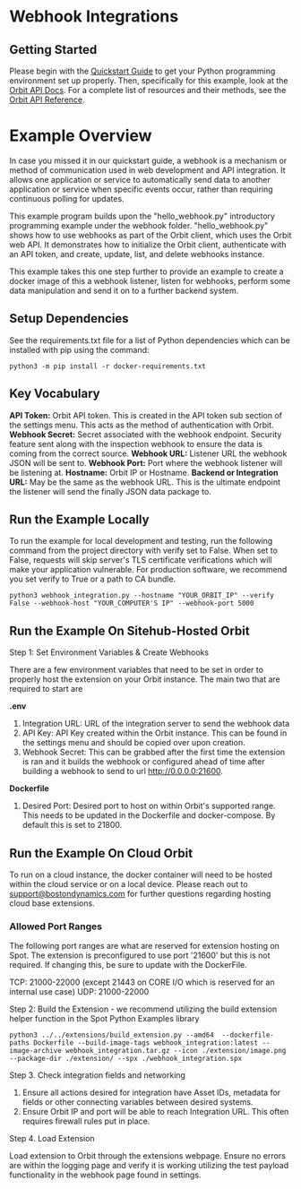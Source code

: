 <!--
Copyright (c) 2023 Boston Dynamics, Inc.  All rights reserved.

Downloading, reproducing, distributing or otherwise using the SDK Software
is subject to the terms and conditions of the Boston Dynamics Software
Development Kit License (20191101-BDSDK-SL).
-->

# Webhook Integrations

## Getting Started

Please begin with the [Quickstart Guide](../../../../docs/python/quickstart.md) to get your Python programming environment set up properly. Then, specifically for this example, look at the [Orbit API Docs](../../../../docs/concepts/orbit/about_orbit.md). For a complete list of resources and their methods, see the <a href="../../../../docs/orbit/docs.html">Orbit API Reference</a>.

# Example Overview

In case you missed it in our quickstart guide, a webhook is a mechanism or method of communication used in web development and API integration. It allows one application or service to automatically send data to another application or service when specific events occur, rather than requiring continuous polling for updates.

This example program builds upon the "hello_webhook.py" introductory programming example under the webhook folder.
"hello_webhook.py" shows how to use webhooks as part of the Orbit client, which uses the Orbit web API. It demonstrates how to initialize the Orbit client, authenticate with an API token, and create, update, list, and delete webhooks instance.

This example takes this one step further to provide an example to create a docker image of this a webhook listener, listen for webhooks, perform some data manipulation and send it on to a further backend system.

## Setup Dependencies

See the requirements.txt file for a list of Python dependencies which can be installed with pip using the command:

```
python3 -m pip install -r docker-requirements.txt

```

## Key Vocabulary

**API Token:** Orbit API token. This is created in the API token sub section of the settings menu. This acts as the method of authentication with Orbit.
**Webhook Secret:** Secret associated with the webhook endpoint. Security feature sent along with the inspection webhook to ensure the data is coming from the correct source.
**Webhook URL:** Listener URL the webhook JSON will be sent to.
**Webhook Port:** Port where the webhook listener will be listening at.
**Hostname:** Orbit IP or Hostname.
**Backend or Integration URL:** May be the same as the webhook URL. This is the ultimate endpoint the listener will send the finally JSON data package to.

## Run the Example Locally

To run the example for local development and testing, run the following command from the project directory with verify set to False. When set to False, requests will skip server's TLS certificate verifications which will make your application vulnerable. For production software, we recommend you set verify to True or a path to CA bundle.

```
python3 webhook_integration.py --hostname "YOUR_ORBIT_IP" --verify False --webhook-host "YOUR_COMPUTER'S IP" --webhook-port 5000
```

## Run the Example On Sitehub-Hosted Orbit

Step 1: Set Environment Variables & Create Webhooks

There are a few environment variables that need to be set in order to properly host the extension on your Orbit instance. The main two that are required to start are

**.env**

1. Integration URL: URL of the integration server to send the webhook data
2. API Key: API Key created within the Orbit instance. This can be found in the settings menu and should be copied over upon creation.
3. Webhook Secret: This can be grabbed after the first time the extension is ran and it builds the webhook or configured ahead of time after building a webhook to send to url http://0.0.0.0:21600.

**Dockerfile**

1. Desired Port: Desired port to host on within Orbit's supported range. This needs to be updated in the Dockerfile and docker-compose. By default this is set to 21800.

## Run the Example On Cloud Orbit

To run on a cloud instance, the docker container will need to be hosted within the cloud service or on a local device. Please reach out to support@bostondynamics.com for further questions regarding hosting cloud base extensions.

### Allowed Port Ranges

The following port ranges are what are reserved for extension hosting on Spot. The extension is preconfigured to use port '21600' but this is not required. If changing this, be sure to update with the DockerFile.

TCP: 21000-22000 (except 21443 on CORE I/O which is reserved for an internal use case)
UDP: 21000-22000

Step 2: Build the Extension - we recommend utilizing the build extension helper function in the Spot Python Examples library

```
python3 ../../extensions/build_extension.py --amd64  --dockerfile-paths Dockerfile --build-image-tags webhook_integration:latest --image-archive webhook_integration.tar.gz --icon ./extension/image.png --package-dir ./extension/ --spx ./webhook_integration.spx
```

Step 3. Check integration fields and networking

1. Ensure all actions desired for integration have Asset IDs, metadata for fields or other connecting variables between desired systems.
2. Ensure Orbit IP and port will be able to reach Integration URL. This often requires firewall rules put in place.

Step 4. Load Extension

Load extension to Orbit through the extensions webpage. Ensure no errors are within the logging page and verify it is working utilizing the test payload functionality in the webhook page found in settings.
